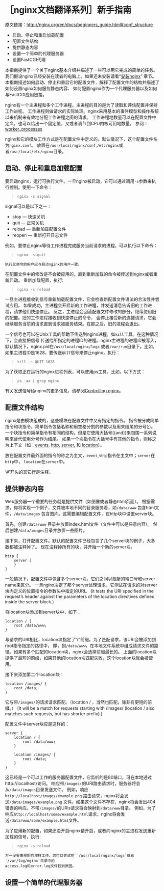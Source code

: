 # ［nginx文档翻译系列］新手指南
原文链接：http://nginx.org/en/docs/beginners_guide.html#conf_structure
+ 启动、停止和重启加载配置
+ 配置文件结构
+ 提供静态内容
+ 设置一个简单的代理服务器
+ 设置FastCGI代理

本指南提供了一个关于nginx基本介绍并描述了一些可以用它完成的简单的任务。
我们假设nginx已经安装在读者的电脑上。如果还未安装请看“[安装nginx](http://nginx.org/en/docs/install.html)”
章节。本指南描述如何启动、停止和重启它的配置文件，解释了配置文件的结构并描述了如何设置nginx如何服务静态内容、
如何配置nginx作为一个代理服务器以及如何与FastCGI应用链接。

nginx有一个主进程和多个工作进程。主进程的目的是为了读取和评估配置并保持工作进程。
工作进程则做请求的实际处理。nginx采用基本的事件模型和操作系统以来机制来有效地分配工作进程之间的请求。
工作进程地数量可以在配置文件中定义，也可以给出一个固定值，又或者调节到CPU内核可用地数量。
参阅：[worker_processes](http://nginx.org/en/docs/ngx_core_module.html#worker_processes)

nginx和它的模块工作方式是在配置文件中定义的。默认情况下，这个配置文件名为`nginx.conf`。
放置在`/usr/local/nginx/conf`,`/etc/nginx`或者`/usr/local/etc/nginx`目录。


## 启动、停止和重启加载配置
要启动nginx，运行可执行文件。一旦nginx被启动，它可以通过调用`-s`参数来执行控制。使用一下命令：
>`nginx -s signal`

signal可以是以下之一：

+ stop — 快速关机
+ quit — 正常关机
+ reload — 重新加载配置文件
+ reopen — 重新打开日志文件

例如，要停止nginx等待工作进程完成服务当前请求的进程，可以执行以下命令：
>`nginx -s quit`

```
执行此命令的用户应与启动nginx的用户一致。
```

在配置文件中的修改是不会被应用的，直到重新加载的命令被传送到nginx或者重新启动。
重新加载配置，执行:
>`nginx -s reload`

一旦主进程接收到信号重新加载配置文件，它会检查新配置文件语法的合法性并尝试应用。
如果成功，主进程会开启新的工作进程，并发送消息告诉旧的工作进程，请求他们快速停止。
反之，主进程会回滚配置文件修改的部分，继续使用旧的配置。旧的工作进程接收到快速停止的命令，
会停止接受新的连接请求，它会继续服务当前的请求直到请求被服务结束。在那之后，旧的进程会退出。


一个信号也可以在Unix工具的帮助下传送到nginx进程，如`kill`工具。在这种情况下，会直接把信号
传送给所指定的进程ID的进程。nginx主进程的进程ID被写入，默认情况下，nginx.pid在`/usr/local/nginx/logs`
或者`/var/run`目录下。比如，如果主进程ID是1628，要传送`QUIT`信号来停止nginx，执行：
>`kill -s QUIT 1628`


为了获取正在运行的nginx进程列表，可以使用ps工具，比如，以下方式：
>`ps -ax | grep nginx`

有关发送信号给nginx的更多信息，请参阅[Controlling nginx](http://nginx.org/en/docs/control.html)。

## 配置文件结构
nginx是由模块组成的，这些模块在配置文件中又有指定的指令。
指令被分成简单指令和块指令。简单指令包括名称和用空格分割的参数以及用来结尾的分号(;)。
一个块指令和简单指令有相同的结构，但是它使用大括号({and})来包围一系列说明来替代使用分号作为结尾。
如果一个块指令在大括号中有其他的指令，则称之为上下文（如：[events](http://nginx.org/en/docs/ngx_core_module.html#events),
 [http](http://nginx.org/en/docs/http/ngx_http_core_module.html#http),
 [server](http://nginx.org/en/docs/http/ngx_http_core_module.html#server), 
 和
 [location](http://nginx.org/en/docs/http/ngx_http_core_module.html#location)）。
 
放在配置文件最外面的指令的称之为主文，`event`,`http`指令在主文中；`server`在`http`中，
`location`在`server`中。

‘#’开头的其它行是注释。

## 提供静态内容
Web服务器一个重要的任务就是提供文件（如图像或者静态html页面）。
根据需求，你将实现一个例子，文件被本地不同的目录服务着，如`/data/www` 
包含html文件，`/data/images` 包含图片。这需要编辑配置文件，在http块中设置server块。

首先，创建`/data/www` 目录并放置index.html文件（文件中可以是任意内容）。
然后创建`/data/images`目录并放置一些图片。

接下来，打开配置文件。默认的配置文件已经包含了几个server块的例子，大多数都被注释掉了。
现在注释掉所有的块，并开始一个新的server块。
>
```
http {
    server {
    }
}
```

一般情况下，配置文件中包含多个server块，它们之间以舰艇的端口号和server name来区分。
一旦nginx决定了那个server处理请求，它测试在请求的对server块内定义的位置指令的参数头中指定的URI。
(it tests the URI specified in the request’s header against the parameters of the location directives defined inside the server block.)

将location块添加到server块中，如下：
>
```
location / {
    root /data/www;
}
```

与请求的URI相比，location块指定了“/”前缀。为了匹配请求，该URI会被添加到root指令指定的路径中，
即，到`/data/www`，在本地文件系统中组成请求文件的路径。如果有多个匹配的location块，nginx会选择前缀最长的。
上面的location块提供了最短的前缀，如果其他的location块匹配失败，这个location块就会被使用。

接下来添加第二个location块：
>
```
location /images/ {
    root /data;
}
```

它与带`/images/`的请求请求匹配。（location / ，当然也匹配，除非有更短的前缀。）
(It will be a match for requests starting with /images/ (location / also matches such requests, but has shorter prefix).)

配置文件中server块应是这样的：
>
```
server {
    location / {
        root /data/www;
    }

    location /images/ {
        root /data;
    }
}
```

这已经是一个可以工作的服务器配置文件，它监听的是80端口，可在本地通过http://localhost/访问。
响应带`/images/`的URI路由请求时，服务器将会从`/data/images`目录发送文件。
例如，响应 `http://localhost/images/example.png`  路由请求，nginx将会发送`/data/images/example.png`
文件。如果这个文件不存在，nginx将会发出404错误的响应。不带`/images/`的URIs请求将会映射到`/data/www`目录。
例如，为了响应`http://localhost/some/example.html`请求，nginx将会发送`/data/www/some/example.html`文件。

为了应用新的配置，如果还没开启nginx请开启，或者向nginx的主进程发送重新加载的信号，执行:
>`nginx -s reload`

```
万一没有像预期的那样工作，您可以尝试在` /usr/local/nginx/logs`或者`/var/log/nginx`目录中的
access.log和error.log文件找到原因。
```

## 设置一个简单的代理服务器


